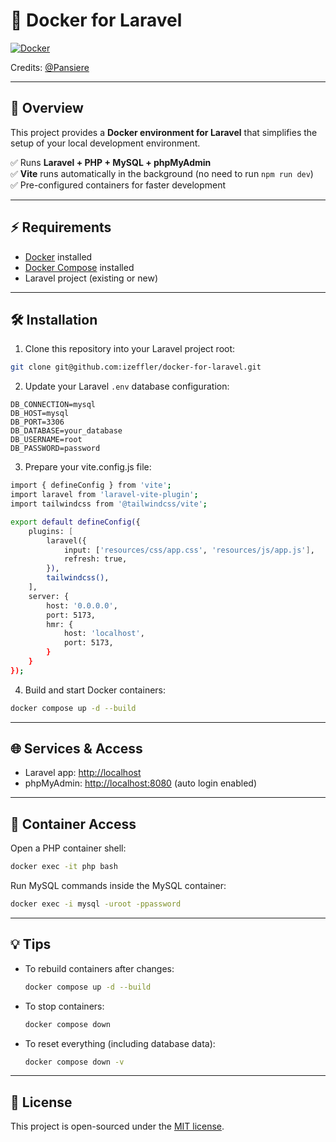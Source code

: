 # 🚀 Docker for Laravel

[![Docker](https://img.shields.io/badge/Docker-Compose-blue?logo=docker)](https://www.docker.com/)

Credits: [@Pansiere](https://github.com/Pansiere)

---

## 📖 Overview

This project provides a **Docker environment for Laravel** that simplifies the setup of your local development environment.  

✅ Runs **Laravel + PHP + MySQL + phpMyAdmin**  
✅ **Vite** runs automatically in the background (no need to run `npm run dev`)  
✅ Pre-configured containers for faster development  

---

## ⚡ Requirements

- [Docker](https://docs.docker.com/get-docker/) installed  
- [Docker Compose](https://docs.docker.com/compose/install/) installed  
- Laravel project (existing or new)  

---

## 🛠️ Installation

1. Clone this repository into your Laravel project root:

```bash
git clone git@github.com:izeffler/docker-for-laravel.git
```

2. Update your Laravel `.env` database configuration:

```dotenv
DB_CONNECTION=mysql
DB_HOST=mysql
DB_PORT=3306
DB_DATABASE=your_database
DB_USERNAME=root
DB_PASSWORD=password
```

3. Prepare your vite.config.js file:

```bash
import { defineConfig } from 'vite';
import laravel from 'laravel-vite-plugin';
import tailwindcss from '@tailwindcss/vite';

export default defineConfig({
    plugins: [
        laravel({
            input: ['resources/css/app.css', 'resources/js/app.js'],
            refresh: true,
        }),
        tailwindcss(),
    ],
    server: {
        host: '0.0.0.0',
        port: 5173,
        hmr: {
            host: 'localhost',
            port: 5173,
        }
    }
});
```

4. Build and start Docker containers:

```bash
docker compose up -d --build
```

---

## 🌐 Services & Access

* Laravel app: [http://localhost](http://localhost)
* phpMyAdmin: [http://localhost:8080](http://localhost:8080) (auto login enabled)

---

## 🐳 Container Access

Open a PHP container shell:

```bash
docker exec -it php bash
```

Run MySQL commands inside the MySQL container:

```bash
docker exec -i mysql -uroot -ppassword
```

---

## 💡 Tips

* To rebuild containers after changes:

  ```bash
  docker compose up -d --build
  ```

* To stop containers:

  ```bash
  docker compose down
  ```

* To reset everything (including database data):

  ```bash
  docker compose down -v
  ```

---

## 📜 License

This project is open-sourced under the [MIT license](LICENSE).

